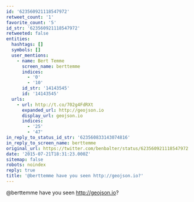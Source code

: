 ```yaml
---
id: '623560921118547972'
retweet_count: '1'
favorite_count: '5'
id_str: '623560921118547972'
retweeted: false
entities:
  hashtags: []
  symbols: []
  user_mentions:
    - name: Bert Temme
      screen_name: berttemme
      indices:
        - '0'
        - '10'
      id_str: '14143545'
      id: '14143545'
  urls:
    - url: http://t.co/702g4FdRXt
      expanded_url: http://geojson.io
      display_url: geojson.io
      indices:
        - '25'
        - '47'
in_reply_to_status_id_str: '623560833143074816'
in_reply_to_screen_name: berttemme
original_url: https://twitter.com/benbalter/status/623560921118547972
date: '2015-07-21T18:31:23.000Z'
sitemap: false
robots: noindex
reply: true
title: '@berttemme have you seen http://geojson.io?'
---
```


@berttemme have you seen http://geojson.io?